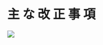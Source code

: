 # 主 な 改 正 事 項

![](https://www.nta.go.jp/tmp/4b8f06b8-f80f-47b9-b724-8f26957e7f8a/images/3549bf48202686255be067dde52a74506fa4f28e59a348977b04d70183221fc6.jpg)